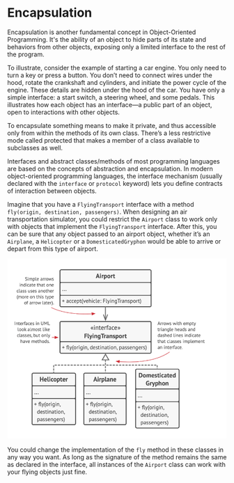 # Encapsulation

Encapsulation is another fundamental concept in Object-Oriented Programming. It's the ability of an object to hide parts of its state and behaviors from other objects, exposing only a limited interface to the rest of the program.

To illustrate, consider the example of starting a car engine. You only need to turn a key or press a button. You don’t need to connect wires under the hood, rotate the crankshaft and cylinders, and initiate the power cycle of the engine. These details are hidden under the hood of the car. You have only a simple interface: a start switch, a steering wheel, and some pedals. This illustrates how each object has an interface—a public part of an object, open to interactions with other objects.

To encapsulate something means to make it private, and thus accessible only from within the methods of its own class. There’s a less restrictive mode called protected that makes a member of a class available to subclasses as well.

Interfaces and abstract classes/methods of most programming languages are based on the concepts of abstraction and encapsulation. In modern object-oriented programming languages, the interface mechanism (usually declared with the `interface` or `protocol` keyword) lets you define contracts of interaction between objects.

Imagine that you have a `FlyingTransport` interface with a method `fly(origin, destination, passengers)`. When designing an air transportation simulator, you could restrict the `Airport` class to work only with objects that implement the `FlyingTransport` interface. After this, you can be sure that any object passed to an airport object, whether it’s an `Airplane`, a `Helicopter` or a `DomesticatedGryphon` would be able to arrive or depart from this type of airport.

![alt text](image.png)

You could change the implementation of the `fly` method in these classes in any way you want. As long as the signature of the method remains the same as declared in the interface, all instances of the `Airport` class can work with your flying objects just fine.
